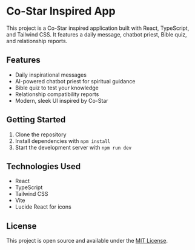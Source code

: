 # Co-Star Inspired App

This project is a Co-Star inspired application built with React, TypeScript, and Tailwind CSS. It features a daily message, chatbot priest, Bible quiz, and relationship reports.

## Features

- Daily inspirational messages
- AI-powered chatbot priest for spiritual guidance
- Bible quiz to test your knowledge
- Relationship compatibility reports
- Modern, sleek UI inspired by Co-Star

## Getting Started

1. Clone the repository
2. Install dependencies with `npm install`
3. Start the development server with `npm run dev`

## Technologies Used

- React
- TypeScript
- Tailwind CSS
- Vite
- Lucide React for icons

## License

This project is open source and available under the [MIT License](LICENSE).